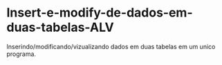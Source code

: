 # Insert-e-modify-de-dados-em-duas-tabelas-ALV
Inserindo/modificando/vizualizando dados em duas tabelas em um unico programa. 
